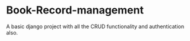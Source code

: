 # Book-Record-management
A basic django project with all the CRUD functionality and authentication also.
